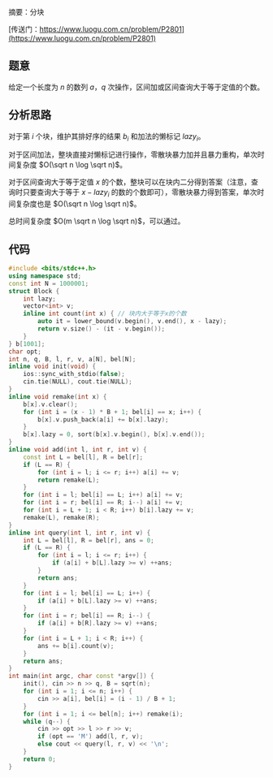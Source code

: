 摘要：分块

[传送门：https://www.luogu.com.cn/problem/P2801](https://www.luogu.com.cn/problem/P2801)

## 题意

给定一个长度为 $n$ 的数列 $a$，$q$ 次操作，区间加或区间查询大于等于定值的个数。

## 分析思路

对于第 $i$ 个块，维护其排好序的结果 $b_i$ 和加法的懒标记 $lazy_i$。

对于区间加法，整块直接对懒标记进行操作，零散块暴力加并且暴力重构，单次时间复杂度 $O(\sqrt n \log \sqrt n)$。

对于区间查询大于等于定值 $x$ 的个数，整块可以在块内二分得到答案（注意，查询时只要查询大于等于 $x - lazy_i$ 的数的个数即可），零散块暴力得到答案，单次时间复杂度也是 $O(\sqrt n \log \sqrt n)$。

总时间复杂度 $O(m \sqrt n \log \sqrt n)$，可以通过。

## 代码

```cpp
#include <bits/stdc++.h>
using namespace std;
const int N = 1000001;
struct Block {
    int lazy;
    vector<int> v;
    inline int count(int x) { // 块内大于等于x的个数
        auto it = lower_bound(v.begin(), v.end(), x - lazy);
        return v.size() - (it - v.begin());
    }
} b[1001];
char opt;
int n, q, B, l, r, v, a[N], bel[N];
inline void init(void) {
    ios::sync_with_stdio(false);
    cin.tie(NULL), cout.tie(NULL);
}
inline void remake(int x) {
    b[x].v.clear();
    for (int i = (x - 1) * B + 1; bel[i] == x; i++) {
        b[x].v.push_back(a[i] += b[x].lazy);
    }
    b[x].lazy = 0, sort(b[x].v.begin(), b[x].v.end());
}
inline void add(int l, int r, int v) {
    const int L = bel[l], R = bel[r];
    if (L == R) {
        for (int i = l; i <= r; i++) a[i] += v;
        return remake(L);
    }
    for (int i = l; bel[i] == L; i++) a[i] += v;
    for (int i = r; bel[i] == R; i--) a[i] += v;
    for (int i = L + 1; i < R; i++) b[i].lazy += v;
    remake(L), remake(R);
}
inline int query(int l, int r, int v) {
    int L = bel[l], R = bel[r], ans = 0;
    if (L == R) {
        for (int i = l; i <= r; i++) {
            if (a[i] + b[L].lazy >= v) ++ans;
        }
        return ans;
    }
    for (int i = l; bel[i] == L; i++) {
        if (a[i] + b[L].lazy >= v) ++ans;
    }
    for (int i = r; bel[i] == R; i--) {
        if (a[i] + b[R].lazy >= v) ++ans;
    }
    for (int i = L + 1; i < R; i++) {
        ans += b[i].count(v);
    }
    return ans;
}
int main(int argc, char const *argv[]) {
    init(), cin >> n >> q, B = sqrt(n);
    for (int i = 1; i <= n; i++) {
        cin >> a[i], bel[i] = (i - 1) / B + 1;
    }
    for (int i = 1; i <= bel[n]; i++) remake(i);
    while (q--) {
        cin >> opt >> l >> r >> v;
        if (opt == 'M') add(l, r, v);
        else cout << query(l, r, v) << '\n';
    }
    return 0;
}

```